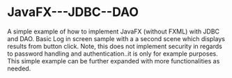 # JavaFX---JDBC--DAO
A simple example of how to implement JavaFX (without FXML) with JDBC and DAO. Basic Log in screen sample with a a second scene which displays results from button click. Note, this does not implement security in regards to password handling and authentication..it is only for example purposes. This simple example can be further expanded with more functionalities as needed.
